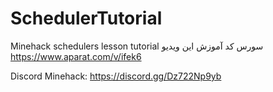 # SchedulerTutorial
Minehack schedulers lesson tutorial
سورس کد آموزش این ویدیو
https://www.aparat.com/v/ifek6

Discord Minehack: https://discord.gg/Dz722Np9yb
